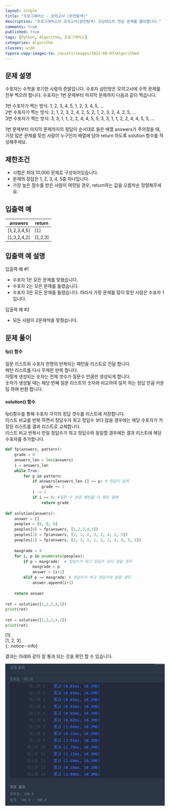 ```yaml
---
layout: single
title: "프로그래머스 - 모의고사 (완전탐색)"
description: "프로그래머스의 모의고사(완전탐색) 코딩테스트 연습 문제를 풀어봅니다."
comments: true
published: true
tags: [Python, Algorithm, 프로그래머스]
categories: Algorithm
classes: wide
typora-copy-images-to: /assets/images/2021-08-07/Algorithm4
---
```


## 문제 설명
수포자는 수학을 포기한 사람의 준말입니다. 수포자 삼인방은 모의고사에 수학 문제를 전부 찍으려 합니다. 수포자는 1번 문제부터 마지막 문제까지 다음과 같이 찍습니다.<br>

1번 수포자가 찍는 방식: 1, 2, 3, 4, 5, 1, 2, 3, 4, 5, ...<br>
2번 수포자가 찍는 방식: 2, 1, 2, 3, 2, 4, 2, 5, 2, 1, 2, 3, 2, 4, 2, 5, ...<br>
3번 수포자가 찍는 방식: 3, 3, 1, 1, 2, 2, 4, 4, 5, 5, 3, 3, 1, 1, 2, 2, 4, 4, 5, 5, ...<br>

1번 문제부터 마지막 문제까지의 정답이 순서대로 들은 배열 answers가 주어졌을 때, 가장 많은 문제를 맞힌 사람이 누구인지 배열에 담아 return 하도록 solution 함수를 작성해주세요.<br>

## 제한조건
- 시험은 최대 10,000 문제로 구성되어있습니다.
- 문제의 정답은 1, 2, 3, 4, 5중 하나입니다.
- 가장 높은 점수를 받은 사람이 여럿일 경우, return하는 값을 오름차순 정렬해주세요.

## 입출력 예
<table>
    <thead>
        <tr><th>answers</th><th>return</th></tr>
    </thead>
    <tbody>
        <tr><td>[1,2,3,4,5]</td><td>[1]</td></tr>
        <tr><td>[1,3,2,4,2]	</td><td>[1,2,3]</td></tr>
    </tbody>
</table>

## 입출력 예 설명
입출력 예 #1<br>
- 수포자 1은 모든 문제를 맞혔습니다.
- 수포자 2는 모든 문제를 틀렸습니다.
- 수포자 3은 모든 문제를 틀렸습니다.
따라서 가장 문제를 많이 맞힌 사람은 수포자 1입니다.<br>

입출력 예 #2<br>
- 모든 사람이 2문제씩을 맞췄습니다.

## 문제 풀이
#### fp() 함수 
질문 리스트와 수포자 한명의 반복되는 패턴을 리스트로 전달 합니다.<br>
패턴 리스트를 다시 무제한 반복 합니다.<br>
이렇게 생성되는 숫자는 전체 갯수가 질문수 만큼만 생성되게 합니다.<br>
숫자가 생성될 때는 해당 번째 질문 리스트의 숫자와 비교하여 일치 하는 정답 만큼 카운팅 하여 반환 합니다.<br>
#### solution() 함수 
fp()함수를 통해 수포자 각각의 정답 갯수를 리스트에 저장합니다.<br>
리스트 비교를 반복 하면서 정답수가 최고 정답수 보다 많을 경우에는 해당 수포자가 저장된 리스트를 결과 리스트로 교체합니다.<br>
리스트 비교 반복시 만일 정답수가 최고 정답수와 동일할 경우에든 결과 리스트에 해당 수포자를 추가합니다.<br>


```python
def fp(answers, pattern):
    grade = 0
    answers_len = len(answers)
    i = answers_len
    while True:
        for p in pattern:
            if answers[answers_len-i] == p: # 정답이 일치
                grade += 1
            i -= 1
            if i == 0: #질문 수 만큼 패턴을 다 확인 할때
                return grade
            
def solution(answers):
    answer = []
    peoples = [0, 0, 0]
    peoples[0] = fp(answers, [1,2,3,4,5])
    peoples[1] = fp(answers, [2, 1, 2, 3, 2, 4, 2, 5])
    peoples[2] = fp(answers, [3, 3, 1, 1, 2, 2, 4, 4, 5, 5])
    
    maxgrade = 0
    for i, p in enumerate(peoples):
        if p > maxgrade:  # 정답수가 최고 정답수 보다 많을 경우
            maxgrade = p
            answer = [i+1]
        elif p == maxgrade: # 정답수가 최고 정답수와 같을 경우
            answer.append(i+1)
        
    return answer

ret = solution([1,2,3,4,5])
print(ret)

ret = solution([1,3,2,4,2])
print(ret)
```

[1]<br>
[1, 2, 3]<br>
{: .notice--info}
    

결과는 아래와 같이 잘 통과 되는 것을 확인 할 수 있습니다.
<center>
<img src="/assets/images/2021-08-07/Algorithm4/1.png" alt="1"/>
</center>

